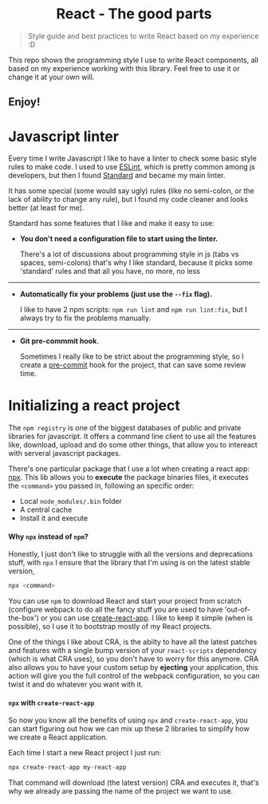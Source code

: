 <div align="center">
<h1> React - The good parts </h1>
</div>

> Style guide and best practices to write React based on my experience :D


This repo shows the programming style I use to write React components, all based on my experience working with this library.
Feel free to use it or change it at your own will.

Enjoy!
-----

# Javascript linter

Every time I write Javascript I like to have a linter to check some basic style rules to make code.
I used to use [ESLint](https://eslint.org), which is pretty common among js developers, but then I found
[Standard](https://standardjs.com) and became my main linter.

It has some special (some would say ugly) rules (like no semi-colon, or the lack of ability to change any rule),
but I found my code cleaner and looks better (at least for me).

Standard has some features that I like and make it easy to use:

- **You don't need a configuration file to start using the linter.**

    There's a lot of discussions about programming style in js (tabs vs spaces, semi-colons) that's why I like
  standard, because it picks some 'standard' rules and that all you have, no more, no less

------

- **Automatically fix your problems (just use the `--fix` flag).**

    I like to have 2 npm scripts: `npm run lint` and `npm run lint:fix`, but I always try to fix the problems
  manually.

------

- **Git pre-commmit hook.**

    Sometimes I really like to be strict about the programming style, so I create a
  [pre-commit](https://standardjs.com/#is-there-a-git-pre-commit-hook) hook for the project, that can save
  some review time.


# Initializing a react project

The `npm registry` is one of the biggest databases of public and private libraries for javascript. It offers
a command line client to use all the features like, download, upload and do some other things, that allow you to
intereact with serveral javascript packages.

There's one particular package that I use a lot when creating a react app: [npx](https://github.com/zkat/npx#readme).
This lib allows you to **execute** the package binaries files, it executes the `<command>` you passed in, following an specific order:

  - Local `node_modules/.bin` folder
  - A central cache
  - Install it and execute

#### Why `npx` instead of `npm`?

Honestly, I just don't like to struggle with all the versions and deprecations stuff, with `npx` I ensure that the library that I'm using is on the latest stable version,

```js
npx <command>
```

You can use `npm` to download React and start your project from scratch (configure webpack to do all the fancy stuff
you are used to have 'out-of-the-box') or you can use [create-react-app](https://github.com/facebook/create-react-app).
I like to keep it simple (when is possible), so I use it to bootstrap mostly of my React projects.

One of the things I like about CRA, is the abilty to have all the latest patches and features with a single bump
version of your `react-scripts` dependency (which is what CRA uses), so you don't have to worry for this anymore.
CRA also allows you to have your custom setup by **ejecting** your application, this action will give you the
full control of the webpack configuration, so you can twist it and do whatever you want with it.

 #### `npx` with `create-react-app`

So now you know all the benefits of using `npx` and `create-react-app`, you can start figuring out how we can mix up these 2 libraries to simplify how we create a React application.

Each time I start a new React project I just run:

```js
npx create-react-app my-react-app
```

That command will download (the latest version) CRA and executes it, that's why we already are passing the name of the project we want to use.


